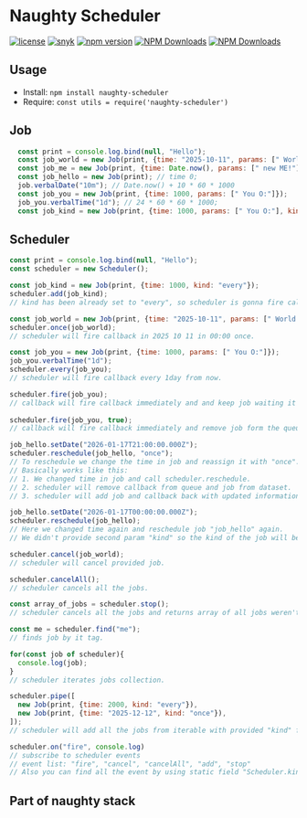 # Naughty Scheduler
[![license](https://img.shields.io/badge/license-MIT-blue.svg)](https://github.com/NaughtySora/naughty-scheduler/blob/master/LICENSE)
[![snyk](https://snyk.io/test/github/NaughtySora/naughty-scheduler/badge.svg)](https://snyk.io/test/github/NaughtySora/naughty-scheduler)
[![npm version](https://badge.fury.io/js/naughty-scheduler.svg)](https://badge.fury.io/js/naughty-scheduler)
[![NPM Downloads](https://img.shields.io/npm/dm/naughty-scheduler)](https://www.npmjs.com/package/naughty-scheduler)
[![NPM Downloads](https://img.shields.io/npm/dt/naughty-scheduler)](https://www.npmjs.com/package/naughty-scheduler)

## Usage
- Install: `npm install naughty-scheduler`
- Require: `const utils = require('naughty-scheduler')`

## Job

```js
  const print = console.log.bind(null, "Hello");
  const job_world = new Job(print, {time: "2025-10-11", params: [" World!"]});
  const job_me = new Job(print, {time: Date.now(), params: [" new ME!"], tag: "me"});
  const job_hello = new Job(print); // time 0;
  job.verbalDate("10m"); // Date.now() + 10 * 60 * 1000
  const job_you = new Job(print, {time: 1000, params: [" You O:"]});
  job_you.verbalTime("1d"); // 24 * 60 * 60 * 1000;
  const job_kind = new Job(print, {time: 1000, params: [" You O:"], kind: "every"});
```

## Scheduler

```js
const print = console.log.bind(null, "Hello");
const scheduler = new Scheduler();

const job_kind = new Job(print, {time: 1000, kind: "every"});
scheduler.add(job_kind);
// kind has been already set to "every", so scheduler is gonna fire callback every 1s.

const job_world = new Job(print, {time: "2025-10-11", params: [" World!"]});
scheduler.once(job_world);
// scheduler will fire callback in 2025 10 11 in 00:00 once.

const job_you = new Job(print, {time: 1000, params: [" You O:"]});
job_you.verbalTime("1d");
scheduler.every(job_you);
// scheduler will fire callback every 1day from now.

scheduler.fire(job_you);
// callback will fire callback immediately and and keep job waiting it time.
 
scheduler.fire(job_you, true);
// callback will fire callback immediately and remove job form the queue.

job_hello.setDate("2026-01-17T21:00:00.000Z");
scheduler.reschedule(job_hello, "once");
// To reschedule we change the time in job and reassign it with "once".
// Basically works like this:
// 1. We changed time in job and call scheduler.reschedule.
// 2. scheduler will remove callback from queue and job from dataset.
// 3. scheduler will add job and callback back with updated information.

job_hello.setDate("2026-01-17T00:00:00.000Z");
scheduler.reschedule(job_hello);
// Here we changed time again and reschedule job "job_hello" again.
// We didn't provide second param "kind" so the kind of the job will be as previous (once).

scheduler.cancel(job_world);
// scheduler will cancel provided job.

scheduler.cancelAll();
// scheduler cancels all the jobs.

const array_of_jobs = scheduler.stop();
// scheduler cancels all the jobs and returns array of all jobs weren't called.

const me = scheduler.find("me");
// finds job by it tag.

for(const job of scheduler){
  console.log(job);
}
// scheduler iterates jobs collection.

scheduler.pipe([
  new Job(print, {time: 2000, kind: "every"}),
  new Job(print, {time: "2025-12-12", kind: "once"}),
]); 
// scheduler will add all the jobs from iterable with provided "kind" field.

scheduler.on("fire", console.log)
// subscribe to scheduler events
// event list: "fire", "cancel", "cancelAll", "add", "stop"
// Also you can find all the event by using static field "Scheduler.kinds"
```

## Part of naughty stack
